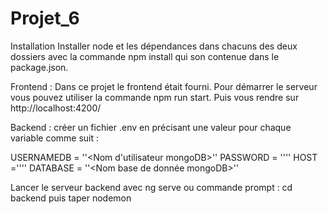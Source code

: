 # Projet_6

Installation
Installer node et les dépendances dans chacuns des deux dossiers avec la commande npm install qui son contenue dans le package.json.

Frontend :
Dans ce projet le frontend était fourni.
Pour démarrer le serveur vous pouvez utiliser la commande npm run start.
Puis vous rendre sur http://localhost:4200/

Backend :
créer un fichier .env en précisant une valeur pour chaque variable comme suit :

USERNAMEDB = ''<Nom d'utilisateur mongoDB>''
PASSWORD = ''<Mot de passe mongoDB>''
HOST =''<CLuster de mongodDB>''
DATABASE = ''<Nom base de donnée mongoDB>''

Lancer le serveur backend avec 
ng serve
ou commande prompt : cd backend
puis taper nodemon
